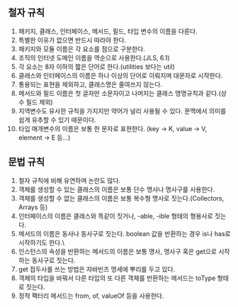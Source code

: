 ## 철자 규칙
1. 패키지, 클래스, 인터페이스, 메서드, 필드, 타입 변수의 이름을 다룬다.
2. 특별한 이유가 없으면 반드시 따라야 한다.
3. 패키지와 모듈 이름은 각 요소를 점으로 구분한다.
4. 조직의 인터넷 도메인 이름을 역순으로 사용한다.(JLS, 6.1)
5. 각 요소는 8자 이하의 짧은 단어로 한다.(utilities 보다는 util)
6. 클래스와 인터페이스의 이름은 하나 이상의 단어로 이뤄지며 대문자로 시작한다.
7. 통용되는 표현을 제외하고, 클래스명은 줄여쓰지 않는다.
8. 메서드와 필드 이름은 첫 글자만 소문자이고 나머지는 클래스 명명규칙과 같다.(상수 필드 제외)
9. 지역변수도 유사한 규칙을 가지지만 약어가 널리 사용될 수 있다. 문맥에서 의미를 쉽게 유추할 수 있기 때문이다.
10. 타입 매개변수의 이름은 보통 한 문자로 표현한다. (key -> K, value -> V, element -> E 등...)

## 문법 규칙

1. 철자 규칙에 비해 유연하며 논란도 많다.
2. 객체를 생성할 수 있는 클래스의 이름은 보통 단수 명사나 명사구를 사용한다.
3. 객체를 생성할 수 없는 클래스의 이름은 보통 복수형 명사로 짓는다.(Collectors, Arrays 등)
4. 인터페이스의 이름은 클래스와 똑같이 짓거나, -able, -ible 형태의 형용사로 짓는다.
5. 메서드의 이름은 동사나 동사구로 짓는다. boolean 값을 반환하는 경우 is나 has로 시작하기도 한다.\
6. 인스턴스의 속성을 반환하는 메서드의 이름은 보통 명사, 명사구 혹은 get으로 시작하는 동사구로 짓는다.
7. get 접두사를 쓰는 방법은 자바빈즈 명세에 뿌리를 두고 있다.
8. 객체의 타입을 바꿔서 다른 타입의 또 다른 객체를 반환하는 메서드는 toType 형태로 짓는다.
9. 정적 팩터리 메서드는 from, of, valueOf 등을 사용한다.
